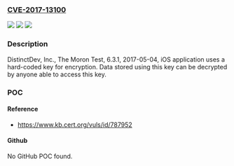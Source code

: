 ### [CVE-2017-13100](https://cve.mitre.org/cgi-bin/cvename.cgi?name=CVE-2017-13100)
![](https://img.shields.io/static/v1?label=Product&message=The%20Moron%20Test&color=blue)
![](https://img.shields.io/static/v1?label=Version&message=6.3.16.3.1%20&color=brighgreen)
![](https://img.shields.io/static/v1?label=Vulnerability&message=CWE-798&color=brighgreen)

### Description

DistinctDev, Inc., The Moron Test, 6.3.1, 2017-05-04, iOS application uses a hard-coded key for encryption. Data stored using this key can be decrypted by anyone able to access this key.

### POC

#### Reference
- https://www.kb.cert.org/vuls/id/787952

#### Github
No GitHub POC found.

